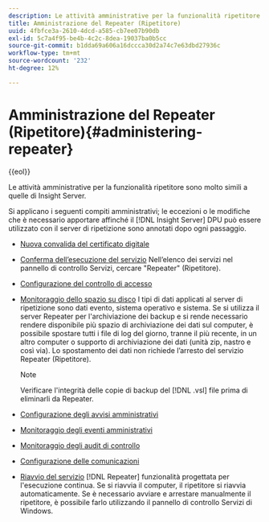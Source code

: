 ```yaml
---
description: Le attività amministrative per la funzionalità ripetitore sono molto simili a quelle di Insight Server.
title: Amministrazione del Repeater (Ripetitore)
uuid: 4fbfce3a-2610-4dcd-a585-cb7ee07b90db
exl-id: 5c7a4f95-be4b-4c2c-8dea-19037ba0b5cc
source-git-commit: b1dda69a606a16dccca30d2a74c7e63dbd27936c
workflow-type: tm+mt
source-wordcount: '232'
ht-degree: 12%

---
```


# Amministrazione del Repeater (Ripetitore){#administering-repeater}

{{eol}}

Le attività amministrative per la funzionalità ripetitore sono molto simili a quelle di Insight Server.

Si applicano i seguenti compiti amministrativi; le eccezioni o le modifiche che è necessario apportare affinché il [!DNL Insight Server] DPU può essere utilizzato con il server di ripetizione sono annotati dopo ogni passaggio.

* [Nuova convalida del certificato digitale](../../../home/c-inst-svr/c-admin-inst-svr/c-reval-dgtl-cert.md#concept-f0020a6f0d6f477099b7a8f0b6e2944c)
* [Conferma dell’esecuzione del servizio](../../../home/c-inst-svr/c-admin-inst-svr/c-cfrm-svc-rng.md#concept-15b046e92d254bbd95dec829abc76677) Nell’elenco dei servizi nel pannello di controllo Servizi, cercare &quot;Repeater&quot; (Ripetitore).

* [Configurazione del controllo di accesso](../../../home/c-inst-svr/c-admin-inst-svr/c-config-acs-ctrl/c-config-acs-ctrl.md#concept-ac385e870dbe4b57a72bf7266b60f93d)
* [Monitoraggio dello spazio su disco](../../../home/c-inst-svr/c-admin-inst-svr/c-mntr-disk-spc/c-mntr-disk-spc.md#concept-a83447e44f4e47aba282328be395a0d4) I tipi di dati applicati al server di ripetizione sono dati evento, sistema operativo e sistema. Se si utilizza il server Repeater per l&#39;archiviazione dei backup e si rende necessario rendere disponibile più spazio di archiviazione dei dati sul computer, è possibile spostare tutti i file di log del giorno, tranne il più recente, in un altro computer o supporto di archiviazione dei dati (unità zip, nastro e così via). Lo spostamento dei dati non richiede l’arresto del servizio Repeater (Ripetitore).

   >[!NOTE]
   >
   >Verificare l&#39;integrità delle copie di backup del [!DNL .vsl] file prima di eliminarli da Repeater.

* [Configurazione degli avvisi amministrativi](../../../home/c-inst-svr/c-admin-inst-svr/t-config-adm-alrts.md#task-0858f588da4941aa9d4952f6592681aa)
* [Monitoraggio degli eventi amministrativi](../../../home/c-inst-svr/c-admin-inst-svr/t-mntr-adm-evts.md#task-4c78325b3e6e4dde8fa94c1896e19e34)
* [Monitoraggio degli audit di controllo](../../../home/c-inst-svr/c-admin-inst-svr/t-mntr-adt-lgs.md#task-5dd9830424fe440ea1369215a1aca231)
* [Configurazione delle comunicazioni](../../../home/c-inst-svr/c-admin-inst-svr/t-config-com.md#task-471305ecf7a644789a288f93c42514ec)
* [Riavvio del servizio](../../../home/c-inst-svr/c-admin-inst-svr/t-rest-svc.md#task-97f97f1019bc440080ab2fddfdc04c74)  [!DNL Repeater] funzionalità progettata per l&#39;esecuzione continua. Se si riavvia il computer, il ripetitore si riavvia automaticamente. Se è necessario avviare e arrestare manualmente il ripetitore, è possibile farlo utilizzando il pannello di controllo Servizi di Windows.
